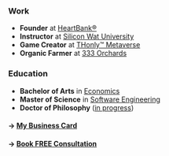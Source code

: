 ### Work

- **Founder** at [HeartBank®](https://heartbank.org)
- **Instructor** at [Silicon Wat University](https://siliconwat.com)
- **Game Creator** at [THonly™ Metaverse](https://thonly.net)
- **Organic Farmer** at [333 Orchards](https://333.eco)

### Education

- **Bachelor of Arts** in [Economics](mailto:thonly@ucla.edu)
- **Master of Science** in [Software Engineering](mailto:thonly@csu.fullerton.edu)
- **Doctor of Philosophy** ([in progress](mailto:thonly@hawaii.edu))

#### &rarr; [My Business Card](https://me.thonly.org)
#### &rarr; [Book FREE Consultation](https://calendar.thonly.org)
